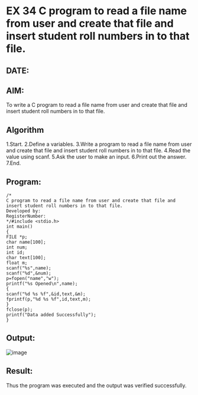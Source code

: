 # EX 34 C program to read a file name from user and create that file and insert student roll numbers in to that file.
## DATE:
## AIM:
To write a C program to read a file name from user and create that file and insert student roll numbers in to that file.

## Algorithm
1.Start.
2.Define a variables.
3.Write a program to read a file name from user and create that file and insert student roll numbers in to that file.
4.Read the value using scanf.
5.Ask the user to make an input.
6.Print out the answer.
7.End.

## Program:
```
/*
C program to read a file name from user and create that file and insert student roll numbers in to that file.
Developed by: 
RegisterNumber:  
*/#include <stdio.h> 
int main()
{
FILE *p;
char name[100]; 
int num;
int id;
char text[100]; 
float m; 
scanf("%s",name);
scanf("%d",&num);
p=fopen("name","w"); 
printf("%s Opened\n",name);
{
scanf("%d %s %f",&id,text,&m); 
fprintf(p,"%d %s %f",id,text,m);
}
fclose(p);
printf("Data added Successfully");
}
```
## Output:
![image](https://github.com/user-attachments/assets/635d893c-57ce-4e20-95d8-a04c2aa45043)



## Result:
Thus the program was executed and the output was verified successfully.
